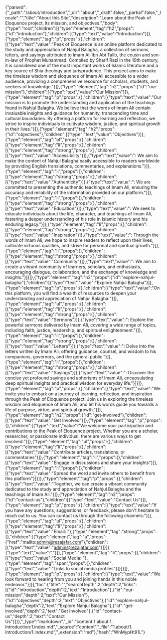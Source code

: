 {"parsed":{"_path":"/about/introduction","_dir":"about","_draft":false,"_partial":false,"_locale":"","title":"About this Site","description":"Learn about the Peak of Eloquence project, its mission, and objectives.","body":{"type":"root","children":[{"type":"element","tag":"h2","props":{"id":"introduction"},"children":[{"type":"text","value":"Introduction"}]},{"type":"element","tag":"p","props":{},"children":[{"type":"text","value":"Peak of Eloquence is an online platform dedicated to the study and appreciation of Nahjul Balagha, a collection of sermons, letters, and sayings attributed to Imam Ali ibn Abi Talib, the cousin and son-in-law of Prophet Muhammad. Compiled by Sharif Razi in the 10th century, it is considered one of the most important works of Islamic literature and a key source of Shia theology and jurisprudence. This project aims to make the timeless wisdom and eloquence of Imam Ali accessible to a wider audience, providing a comprehensive resource for scholars, students, and seekers of knowledge."}]},{"type":"element","tag":"h2","props":{"id":"our-mission"},"children":[{"type":"text","value":"Our Mission"}]},{"type":"element","tag":"p","props":{},"children":[{"type":"text","value":"Our mission is to promote the understanding and application of the teachings found in Nahjul Balagha. We believe that the words of Imam Ali contain invaluable insights and guidance for humanity, transcending time and cultural boundaries. By offering a platform for learning and reflection, we strive to inspire individuals to cultivate wisdom, justice, and spiritual growth in their lives."}]},{"type":"element","tag":"h2","props":{"id":"objectives"},"children":[{"type":"text","value":"Objectives"}]},{"type":"element","tag":"ol","props":{},"children":[{"type":"element","tag":"li","props":{},"children":[{"type":"element","tag":"strong","props":{},"children":[{"type":"text","value":"Accessibility"}]},{"type":"text","value":": We aim to make the content of Nahjul Balagha easily accessible to readers worldwide by providing English translations, commentaries, and explanations."}]},{"type":"element","tag":"li","props":{},"children":[{"type":"element","tag":"strong","props":{},"children":[{"type":"text","value":"Authenticity"}]},{"type":"text","value":": We are committed to presenting the authentic teachings of Imam Ali, ensuring the accuracy and reliability of the information provided on our platform."}]},{"type":"element","tag":"li","props":{},"children":[{"type":"element","tag":"strong","props":{},"children":[{"type":"text","value":"Education"}]},{"type":"text","value":": We seek to educate individuals about the life, character, and teachings of Imam Ali, fostering a deeper understanding of his role in Islamic history and his enduring legacy."}]},{"type":"element","tag":"li","props":{},"children":[{"type":"element","tag":"strong","props":{},"children":[{"type":"text","value":"Inspiration"}]},{"type":"text","value":": Through the words of Imam Ali, we hope to inspire readers to reflect upon their lives, cultivate virtuous qualities, and strive for personal and spiritual growth."}]},{"type":"element","tag":"li","props":{},"children":[{"type":"element","tag":"strong","props":{},"children":[{"type":"text","value":"Community"}]},{"type":"text","value":": We aim to create a vibrant community of learners, scholars, and enthusiasts, encouraging dialogue, collaboration, and the exchange of knowledge and insights."}]}]},{"type":"element","tag":"h2","props":{"id":"explore-nahjul-balagha"},"children":[{"type":"text","value":"Explore Nahjul Balagha"}]},{"type":"element","tag":"p","props":{},"children":[{"type":"text","value":"On this platform, you will find a wealth of resources to deepen your understanding and appreciation of Nahjul Balagha:"}]},{"type":"element","tag":"ul","props":{},"children":[{"type":"element","tag":"li","props":{},"children":[{"type":"element","tag":"strong","props":{},"children":[{"type":"text","value":"Sermons"}]},{"type":"text","value":": Explore the powerful sermons delivered by Imam Ali, covering a wide range of topics, including faith, justice, leadership, and spiritual enlightenment."}]},{"type":"element","tag":"li","props":{},"children":[{"type":"element","tag":"strong","props":{},"children":[{"type":"text","value":"Letters"}]},{"type":"text","value":": Delve into the letters written by Imam Ali, offering guidance, counsel, and wisdom to his companions, governors, and the general public."}]},{"type":"element","tag":"li","props":{},"children":[{"type":"element","tag":"strong","props":{},"children":[{"type":"text","value":"Sayings"}]},{"type":"text","value":": Discover the concise yet profound sayings and aphorisms of Imam Ali, encapsulating deep spiritual insights and practical wisdom for everyday life."}]}]},{"type":"element","tag":"p","props":{},"children":[{"type":"text","value":"We invite you to embark on a journey of learning, reflection, and inspiration through the Peak of Eloquence project. Join us in exploring the timeless wisdom and eloquence of Imam Ali, and let his words guide you towards a life of purpose, virtue, and spiritual growth."}]},{"type":"element","tag":"h2","props":{"id":"get-involved"},"children":[{"type":"text","value":"Get Involved"}]},{"type":"element","tag":"p","props":{},"children":[{"type":"text","value":"We welcome your participation and contributions to the Peak of Eloquence project. Whether you are a scholar, researcher, or passionate individual, there are various ways to get involved:"}]},{"type":"element","tag":"ul","props":{},"children":[{"type":"element","tag":"li","props":{},"children":[{"type":"text","value":"Contribute articles, translations, or commentaries"}]},{"type":"element","tag":"li","props":{},"children":[{"type":"text","value":"Engage in discussions and share your insights"}]},{"type":"element","tag":"li","props":{},"children":[{"type":"text","value":"Spread the word and invite others to benefit from this platform"}]}]},{"type":"element","tag":"p","props":{},"children":[{"type":"text","value":"Together, we can create a vibrant community dedicated to the study and appreciation of Nahjul Balagha and the teachings of Imam Ali."}]},{"type":"element","tag":"h2","props":{"id":"contact-us"},"children":[{"type":"text","value":"Contact Us"}]},{"type":"element","tag":"p","props":{},"children":[{"type":"text","value":"If you have any questions, suggestions, or feedback, please don't hesitate to reach out to us. You can contact us through the following channels:"}]},{"type":"element","tag":"ul","props":{},"children":[{"type":"element","tag":"li","props":{},"children":[{"type":"text","value":"Email: "},{"type":"element","tag":"strong","props":{},"children":[{"type":"element","tag":"a","props":{"href":"mailto:admin@rezajafar.com"},"children":[{"type":"text","value":"admin@rezajafar.com"}]}]},{"type":"text","value":"."}]},{"type":"element","tag":"li","props":{},"children":[{"type":"text","value":"Social Media: "},{"type":"element","tag":"span","props":{},"children":[{"type":"text","value":"Links to social media profiles"}]}]}]},{"type":"element","tag":"p","props":{},"children":[{"type":"text","value":"We look forward to hearing from you and joining hands in this noble endeavor."}]}],"toc":{"title":"","searchDepth":2,"depth":2,"links":[{"id":"introduction","depth":2,"text":"Introduction"},{"id":"our-mission","depth":2,"text":"Our Mission"},{"id":"objectives","depth":2,"text":"Objectives"},{"id":"explore-nahjul-balagha","depth":2,"text":"Explore Nahjul Balagha"},{"id":"get-involved","depth":2,"text":"Get Involved"},{"id":"contact-us","depth":2,"text":"Contact Us"}]}},"_type":"markdown","_id":"content:1.about:1. Introduction:1.index.md","_source":"content","_file":"1.about/1. Introduction/1.index.md","_extension":"md"},"hash":"WhMypHt91L"}